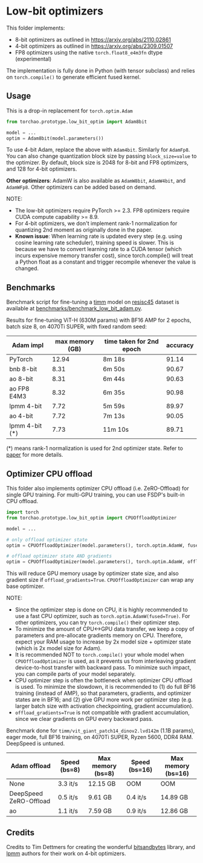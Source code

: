 # Low-bit optimizers

This folder implements:

- 8-bit optimizers as outlined in https://arxiv.org/abs/2110.02861
- 4-bit optimizers as outlined in https://arxiv.org/abs/2309.01507
- FP8 optimizers using the native `torch.float8_e4m3fn` dtype (experimental)

The implementation is fully done in Python (with tensor subclass) and relies on `torch.compile()` to generate efficient fused kernel.

## Usage

This is a drop-in replacement for `torch.optim.Adam`

```python
from torchao.prototype.low_bit_optim import Adam8bit

model = ...
optim = Adam8bit(model.parameters())
```

To use 4-bit Adam, replace the above with `Adam4bit`. Similarly for `AdamFp8`. You can also change quantization block size by passing `block_size=value` to the optimizer. By default, block size is 2048 for 8-bit and FP8 optimizers, and 128 for 4-bit optimizers.

**Other optimizers**: AdamW is also available as `AdamW8bit`, `AdamW4bit`, and `AdamWFp8`. Other optimizers can be added based on demand.

NOTE:
- The low-bit optimizers require PyTorch >= 2.3. FP8 optimizers require CUDA compute capability >= 8.9.
- For 4-bit optimizers, we don't implement rank-1 normalization for quantizing 2nd moment as originally done in the paper.
- **Known issue**: When learning rate is updated every step (e.g. using cosine learning rate scheduler), training speed is slower. This is because we have to convert learning rate to a CUDA tensor (which incurs expensive memory transfer cost), since torch.compile() will treat a Python float as a constant and trigger recompile whenever the value is changed.

## Benchmarks

Benchmark script for fine-tuning a [timm](https://github.com/huggingface/pytorch-image-models) model on [resisc45](https://huggingface.co/datasets/timm/resisc45) dataset is available at [benchmarks/benchmark_low_bit_adam.py](../../../benchmarks/benchmark_low_bit_adam.py).

Results for fine-tuning ViT-H (630M params) with BF16 AMP for 2 epochs, batch size 8, on 4070Ti SUPER, with fixed random seed:

Adam impl      | max memory (GB) | time taken for 2nd epoch | accuracy
---------------|-----------------|--------------------------|----------
PyTorch        | 12.94           |  8m 18s                  | 91.14
bnb 8-bit      |  8.31           |  6m 50s                  | 90.67
ao 8-bit       |  8.31           |  6m 44s                  | 90.63
ao FP8 E4M3    |  8.32           |  6m 35s                  | 90.98
lpmm 4-bit     |  7.72           |  5m 59s                  | 89.97
ao 4-bit       |  7.72           |  7m 13s                  | 90.05
lpmm 4-bit (*) |  7.73           | 11m 10s                  | 89.71

(*) means rank-1 normalization is used for 2nd optimizer state. Refer to [paper](https://arxiv.org/abs/2309.01507) for more details.

## Optimizer CPU offload

This folder also implements optimizer CPU offload (i.e. ZeRO-Offload) for single GPU training. For multi-GPU training, you can use FSDP's built-in CPU offload.

```python
import torch
from torchao.prototype.low_bit_optim import CPUOffloadOptimizer

model = ...

# only offload optimizer state
optim = CPUOffloadOptimizer(model.parameters(), torch.optim.AdamW, fused=True)

# offload optimizer state AND gradients
optim = CPUOffloadOptimizer(model.parameters(), torch.optim.AdamW, offload_gradients=True, fused=True)
```

This will reduce GPU memory usage by optimizer state size, and also gradient size if `offload_gradients=True`. `CPUOffloadOptimizer` can wrap any base optimizer.

NOTE:
- Since the optimizer step is done on CPU, it is highly recommended to use a fast CPU optimizer, such as `torch.optim.AdamW(fused=True)`. For other optimizers, you can try `torch.compile()` their optimizer step.
- To minimize the amount of CPU<->GPU data transfer, we keep a copy of parameters and pre-allocate gradients memory on CPU. Therefore, expect your RAM usage to increase by 2x model size + optimizer state (which is 2x model size for Adam).
- It is recommended NOT to `torch.compile()` your whole model when `CPUOffloadOptimizer` is used, as it prevents us from interleaving gradient device-to-host transfer with backward pass. To minimize such impact, you can compile parts of your model separately.
- CPU optimizer step is often the bottleneck when optimizer CPU offload is used. To minimize the slowdown, it is recommended to (1) do full BF16 training (instead of AMP), so that parameters, gradients, and optimizer states are in BF16; and (2) give GPU more work per optimizer step (e.g. larger batch size with activation checkpointing, gradient accumulation).
- `offload_gradients=True` is not compatible with gradient accumulation, since we clear gradients on GPU every backward pass.

Benchmark done for `timm/vit_giant_patch14_dinov2.lvd142m` (1.1B params), eager mode, full BF16 training, on 4070Ti SUPER, Ryzen 5600, DDR4 RAM. DeepSpeed is untuned.

Adam offload           | Speed (bs=8) | Max memory (bs=8) | Speed (bs=16) | Max memory (bs=16)
-----------------------|--------------|-------------------|---------------|-------------------
None                   | 3.3 it/s     | 12.15 GB          | OOM           | OOM
DeepSpeed ZeRO-Offload | 0.5 it/s     |  9.61 GB          | 0.4 it/s      | 14.89 GB
ao                     | 1.1 it/s     |  7.59 GB          | 0.9 it/s      | 12.86 GB

## Credits

Credits to Tim Dettmers for creating the wonderful [bitsandbytes](https://github.com/TimDettmers/bitsandbytes) library, and [lpmm](https://github.com/thu-ml/low-bit-optimizers) authors for their work on 4-bit optimizers.
